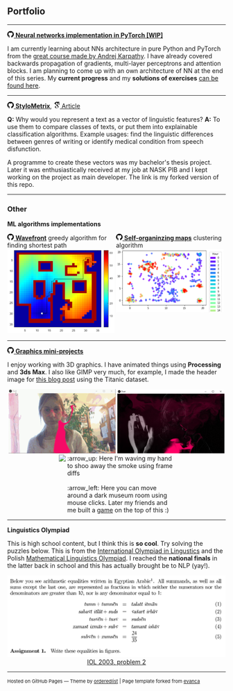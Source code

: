 ## Portfolio

---

[//]: # (### NLP projects)

[//]: # ()
[//]: # ([<img src="images/icons/github_sm.png" style="width:15px"/> **NLP project**]&#40;&#41;)

[//]: # ()
[//]: # (content)

[//]: # ()
[//]: # (---)

[<img src="images/icons/github_sm.png" style="width:15px"/> **Neural networks implementation in PyTorch \[WIP\]**]()

I am currently learning about NNs architecture in pure Python and PyTorch from the [great course made by Andrej Karpathy](). I have already covered backwards propagation of gradients, multi-layer perceptrons and attention blocks. I am planning to come up with an own architecture of NN at the end of this series. My **current progress** and my **solutions of exercises** [can be found here]().

---

[<img src="images/icons/github_sm.png" style="width:15px"/> **StyloMetrix**](https://github.com/azawadzka/StyloMetrix), [<img src="images/icons/scholar_sm.png" style="width:15px"/> Article](https://scholar.google.com/citations?user=Z8L_NU8AAAAJ)

**Q:** Why would you represent a text as a vector of linguistic features? **A:** To use them to compare classes of texts, or put them into explainable classification algorithms. Example usages: find the linguistic differences between genres of writing or identify medical condition from speech disfunction. 

A programme to create these vectors was my bachelor's thesis project. Later it was enthusiastically received at my job at NASK PIB and I kept working on the project as main developer. The link is my forked version of this repo. 

[//]: # (<img src="images/sm/" style=""/>)

---

### Other


**ML algorithms implementations**

<div style="width: 49%; display: inline-block; vertical-align: top">
<a href="https://github.com/azawadzka/Wavefront-algorithm"><img src="images/icons/github_sm.png" style="width:15px"/> <b>Wavefront</b></a> greedy algorithm for finding shortest path<br/>
</div>
<div style="width: 49%; display: inline-block; vertical-align: top">
<a href="https://github.com/azawadzka/Self-organizing-maps"><img src="images/icons/github_sm.png" style="width:15px"/> <b>Self-organinzing maps</b></a> clustering algorithm
</div>

<div style="width: 49%; display: inline-block; vertical-align: top">
<img src="images/algo/wavefront.png" style=""/>
</div>
<div style="width: 49%; display: inline-block; vertical-align: top">
<img src="images/algo/maps.png" style=""/>
</div>

---

[<img src="images/icons/github_sm.png" style="width:15px"/> **Graphics mini-projects**](https://github.com/azawadzka/ULPGC-CIU-Graphics)

I enjoy working with 3D graphics. I have animated things using **Processing** and **3ds Max**. I also like GIMP very much, for example, I made the header image for [this blog post](https://medium.com/towards-data-science/pandas-from-messy-to-beautiful-b03b0c32f767) using the Titanic dataset.

<center>
<img src="images/graphics/dust.gif" style="width:49%"/>
<img src="images/graphics/dust_2.png" style="width:49%"/>
<br/>
<img src="images/graphics/museum.gif" style="width:49%"/>
<div style="width:49%; display: inline-block; vertical-align:top; text-align:left">
:arrow_up: Here I'm waving my hand to shoo away the smoke using frame diffs
<br/><br/>
:arrow_left: Here you can move around a dark museum room using mouse clicks. Later my friends and me built a <a href="https://github.com/azawadzka/ULPGC-CIU-3D-Game">game</a> on the top of this :) 
</div>
</center>

---

**Linguistics Olympiad**

This is high school content, but I think this is **so cool**. Try solving the puzzles below. This is from the [International Olympiad in Lingustics](https://ioling.org/problems/) and the Polish [Mathematical Linguistics Olympiad](https://fmw.math.uni.wroc.pl/dla-uczni%C3%B3w-lingwistyka-matematyczna-olimpiada-lingwistyczna/zadania/zadania-z-olimpiady-lingwistyki). I reached the **national finals** in the latter back in school and this has actually brought be to NLP (yay!).

<div style="text-align: center">
<img src="images/olm/prob.png" style=""/><br/>
<a href="https://ioling.org/problems/2003/i2/">IOL 2003, problem 2</a>
</div>

---
<p style="font-size:11px">Hosted on GitHub Pages &mdash; Theme by <a href="https://github.com/orderedlist">orderedlist</a> | Page template forked from <a href="https://github.com/evanca/quick-portfolio">evanca</a></p>
<!-- Remove above link if you don't want to attibute -->
